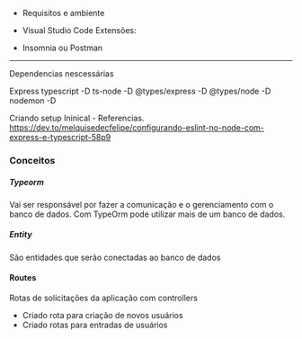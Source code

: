 - Requisitos e ambiente 

- Visual Studio Code
  Extensões:
- Insomnia ou Postman


---
Dependencias nescessárias

Express
typescript -D
ts-node -D 
@types/express -D
@types/node -D
nodemon -D


Criando setup Ininical - Referencias.
https://dev.to/melquisedecfelipe/configurando-eslint-no-node-com-express-e-typescript-58p9

### Conceitos

##### Typeorm
Vai ser responsável por fazer a comunicação e o gerenciamento com o banco de dados. Com TypeOrm pode utilizar mais de um banco de dados.

##### Entity
São entidades que serão conectadas ao banco de dados

#### Routes
Rotas de solicitações da aplicação com controllers
- Criado rota para criação de  novos usuários
- Criado rotas para entradas de usuários